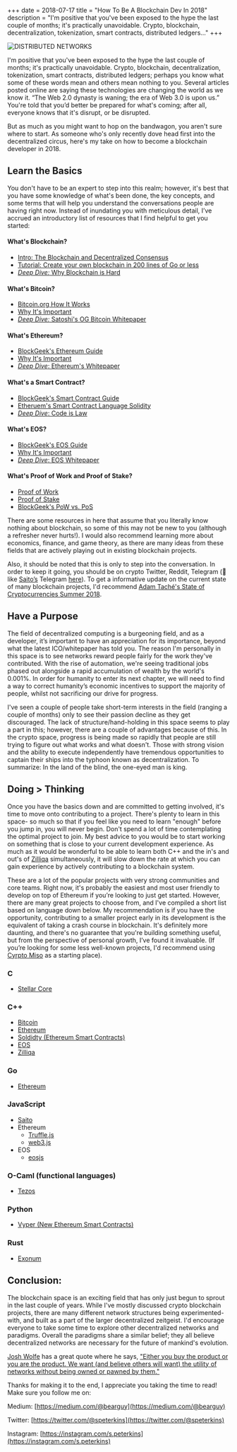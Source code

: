+++
date =  2018-07-17
title =  "How To Be A Blockchain Dev In 2018"
description = "I'm positive that you've been exposed to the hype the last couple of months; it's practically unavoidable. Crypto, blockchain, decentralization, tokenization, smart contracts, distributed ledgers..."
+++

![DISTRIBUTED NETWORKS](https://cdn.k1nz.co/public/causeway_bay_md.jpg)

I'm positive that you've been exposed to the hype the last couple of months; it's practically unavoidable. Crypto, blockchain, decentralization, tokenization, smart contracts, distributed ledgers; perhaps you know what some of these words mean and others mean nothing to you. Several articles posted online are saying these technologies are changing the world as we know it. “The Web 2.0 dynasty is waning; the era of Web 3.0 is upon us.” You're told that you’d better be prepared for what's coming; after all, everyone knows that it's disrupt, or be disrupted.

But as much as you might want to hop on the bandwagon, you aren't sure where to start. As someone who's only recently dove head first into the decentralized circus, here's my take on how to become a blockchain developer in 2018.


## Learn the Basics
You don't have to be an expert to step into this realm; however, it's best that you have some knowledge of what's been done, the key concepts, and some terms that will help you understand the conversations people are having right now. Instead of inundating you with meticulous detail, I’ve accrued an introductory list of resources that I find helpful to get you started:

#### What's Blockchain?
- [Intro: The Blockchain and Decentralized Consensus](https://www.oodlestechnologies.com/blogs/The-Blockchain-and-Decentralized-Consensus)
- [Tutorial: Create your own blockchain in 200 lines of Go or less](https://medium.com/@mycoralhealth/code-your-own-blockchain-in-less-than-200-lines-of-go-e296282bcffc)
- [_*Deep Dive:*_ Why Blockchain is Hard](https://medium.com/@jimmysong/why-blockchain-is-hard-60416ea4c5c)

#### What's Bitcoin?
- [Bitcoin.org How It Works](https://bitcoin.org/en/how-it-works)
- [Why It's Important](https://moderndiplomacy.eu/2018/01/22/geopolitical-financial-significance-bitcoin/)
- [_*Deep Dive:*_ Satoshi's OG Bitcoin Whitepaper](https://bitcoin.org/bitcoin.pdf)

#### What's Ethereum?
- [BlockGeek's Ethereum Guide](https://blockgeeks.com/guides/ethereum/)
- [Why It's Important](https://www.investopedia.com/articles/investing/032216/ethereum-more-important-bitcoin.asp)
- [_*Deep Dive*_: Ethereum's Whitepaper](https://github.com/ethereum/wiki/wiki/White-Paper)

#### What's a Smart Contract?
- [BlockGeek's Smart Contract Guide](https://blockgeeks.com/guides/smart-contracts/)
- [Etheruem's Smart Contract Language Solidity](http://solidity.readthedocs.io/en/v0.4.24/)
- [_*Deep Dive*_: Code is Law](https://medium.com/@bytemaster/the-intent-of-code-is-law-c0e0cd318032)

#### What's EOS?
- [BlockGeek's EOS Guide](https://blockgeeks.com/guides/eos-blockchain/)
- [Why It's Important](https://medium.com/@bytemaster/decentralized-blockchain-governance-743f0273bf5a)
- [_*Deep Dive*_: EOS Whitepaper](https://github.com/EOSIO/Documentation/blob/master/TechnicalWhitePaper.md)

#### What's Proof of Work and Proof of Stake?
- [Proof of Work](https://en.bitcoin.it/wiki/Proof_of_work)
- [Proof of Stake](https://github.com/ethereum/wiki/wiki/Proof-of-Stake-FAQ)
- [BlockGeek's PoW vs. PoS](https://blockgeeks.com/guides/proof-of-work-vs-proof-of-stake/)

There are some resources in here that assume that you literally know nothing about blockchain, so some of this may not be new to you (although a refresher never hurts!).  I would also recommend learning more about economics, finance, and game theory, as there are many ideas from these fields that are actively playing out in existing blockchain projects.

Also, it should be noted that this is only to step into the conversation. In order to keep it going, you should be on crypto Twitter, Reddit, Telegram (🔌 like [Saito’s](https://saito.tech) Telegram [here](https://t.me/joinchat/HqTpD0_BR8HYmPg20G8IBw)). To get a informative update on the current state of many blockchain projects, I'd recommend [Adam Taché's State of Cryptocurrencies Summer 2018](https://hackernoon.com/state-of-cryptocurrencies-summer-2018-932016549375).


## Have a Purpose
The field of decentralized computing is a burgeoning field, and as a developer, it’s important to have an appreciation for its importance, beyond what the latest ICO/whitepaper has told you. The reason I'm personally in this space is to see networks reward people fairly for the work they've contributed. With the rise of automation, we're seeing traditional jobs phased out alongside a rapid accumulation of wealth by the world's 0.001%. In order for humanity to enter its next chapter, we will need to find a way to correct humanity’s economic incentives to support the majority of people, whilst not sacrificing our drive for progress.

I've seen a couple of people take short-term interests in the field (ranging a couple of months) only to see their passion decline as they get discouraged. The lack of structure/hand-holding in this space seems to play a part in this; however, there are a couple of advantages because of this. In the crypto space, progress is being made so rapidly that people are still trying to figure out what works and what doesn't. Those with strong vision and the ability to execute independently have tremendous opportunities to captain their ships into the typhoon known as decentralization. To summarize: In the land of the blind, the one-eyed man is king.

## Doing > Thinking
Once you have the basics down and are committed to getting involved, it's time to move onto contributing to a project. There's plenty to learn in this space- so much so that if you feel like you need to learn "enough" before you jump in, you will never begin. Don't spend a lot of time contemplating the optimal project to join. My best advice to you would be to start working on something that is close to your current development experience. As much as it would be wonderful to be able to learn both C++ and the in's and out's of [Zilliqa](https://zilliqa.com/) simultaneously, it will slow down the rate at which you can gain experience by actively contributing to a blockchain system.

These are a lot of the popular projects with very strong communities and core teams. Right now, it's probably the easiest and most user friendly to develop on top of Ethereum if you’re looking to just get started. However, there are many great projects to choose from, and I've compiled a short list based on language down below. My recommendation is if you have the opportunity, contributing to a smaller project early in its development is the equivalent of taking a crash course in blockchain. It's definitely more daunting, and there's no guarantee that you're building something useful, but from the perspective of personal growth, I’ve found it invaluable. (If you’re looking for some less well-known projects, I'd recommend using [Cyrpto Miso](https://www.cryptomiso.com/) as a starting place).

### C
- [Stellar Core](https://github.com/stellar/stellar-core)

### C++
- [Bitcoin](https://github.com/bitcoin/bitcoin)
- [Ethereum](https://github.com/ethereum/cpp-ethereum)
- [Soldidty (Ethereum Smart Contracts)](https://github.com/ethereum/solidity)
- [EOS](https://github.com/eosio/eos)
- [Zilliqa](https://github.com/Zilliqa/Zilliqa)

### Go
- [Ethereum](https://github.com/ethereum/go-ethereum/wiki/geth)

### JavaScript
- [Saito](https://github.com/SaitoTech/saito)
- Ethereum
    - [Truffle.js](https://truffleframework.com/)
    - [web3.js](https://github.com/ethereum/web3.js/)
- EOS
    - [eosjs](https://github.com/EOSIO/eosjs)

### O-Caml (functional languages)
- [Tezos](https://github.com/tezos/tezos)

### Python
- [Vyper (New Ethereum Smart Contracts)](https://github.com/ethereum/vyper)

### Rust
- [Exonum](https://github.com/exonum/exonum)


## Conclusion:
The blockchain space is an exciting field that has only just begun to sprout in the last couple of years. While I've mostly discussed crypto blockchain projects, there are many different network structures being experimented-with, and built as a part of the larger decentralized zeitgeist. I'd encourage everyone to take some time to explore other decentralized networks and paradigms. Overall the paradigms share a similar belief; they all believe decentralized networks are necessary for the future of mankind's evolution.

[Josh Wolfe](https://twitter.com/wolfejosh) has a great quote where he says, ["Either you buy the product or you are the product. We  want (and believe others will want) the utility of networks without being owned or pawned by them."](https://twitter.com/wolfejosh/status/938216365252595712?ref_src=twsrc%5Etfw%7Ctwcamp%5Etweetembed%7Ctwterm%5E938216365252595712&ref_url=https%3A%2F%2Fmedium.com%2Fmedia%2Fc4c32681b5107db5cdf8c405dce7aad4%3FpostId%3D57f30de494f8)

Thanks for making it to the end, I appreciate you taking the time to read! Make sure you follow me on:

Medium: [https://medium.com/@bearguy](https://medium.com/@bearguy)

Twitter: [https://twitter.com/@speterkins](https://twitter.com/@speterkins)

Instagram: [https://instagram.com/s.peterkins](https://instagram.com/s.peterkins)
